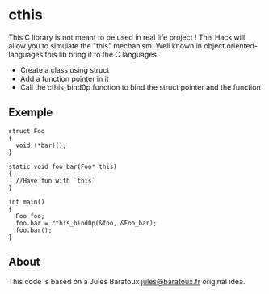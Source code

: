 cthis
=====

This C library is not meant to be used in real life project ! This Hack will allow you to simulate the "this" mechanism.
Well known in object oriented-languages this lib bring it to the C languages.
  + Create a class using struct
  + Add a function pointer in it
  + Call the cthis_bind0p function to bind the struct pointer and the function

Exemple
-------

    struct Foo
    {
      void (*bar)();
    }

    static void foo_bar(Foo* this)
    {
      //Have fun with `this`
    }

    int main()
    {
      Foo foo;
      foo.bar = cthis_bind0p(&foo, &Foo_bar);
      foo.bar();
    }
    
About
-----

This code is based on a Jules Baratoux [jules@baratoux.fr](mailto:jules@baratoux.fr) original idea.

